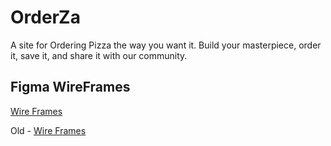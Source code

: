 # OrderZa

A site for Ordering Pizza the way you want it. Build your masterpiece, order it, save it, and share it with our community.

<!--
# CreateZa
A site for pizza lovers to create and share your materpeices with others! 
-->

## Figma WireFrames

[Wire Frames](https://www.figma.com/file/0eVkEufGxaoeNws6Z2FCTU/CreateZa?node-id=5-15&t=XgF1xYBrmLrdg7xR-0)

Old - [Wire Frames](https://www.figma.com/file/7ZDcyyAI38PnVadB61Vkpc/OrderZa)

<!-- To Do
  - create new wireframe
  - change name to CreateZa?
  - focus on building pizzas and sharing them
  - create layers of ingredients for pizzas
  - find a program to make these layers
  - figure out scetch pad
-->
